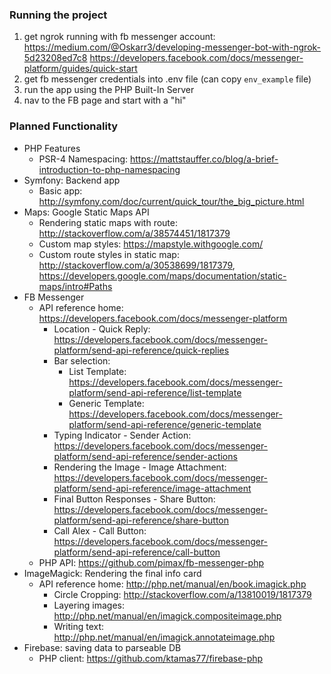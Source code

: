 ### Running the project

1. get ngrok running with fb messenger account: 
    https://medium.com/@Oskarr3/developing-messenger-bot-with-ngrok-5d23208ed7c8
    https://developers.facebook.com/docs/messenger-platform/guides/quick-start
2. get fb messenger credentials into .env file (can copy `env_example` file)
3. run the app using the PHP Built-In Server
4. nav to the FB page and start with a "hi"

### Planned Functionality

- PHP Features
  - PSR-4 Namespacing: https://mattstauffer.co/blog/a-brief-introduction-to-php-namespacing
- Symfony: Backend app
  - Basic app: http://symfony.com/doc/current/quick_tour/the_big_picture.html
- Maps: Google Static Maps API
  - Rendering static maps with route: http://stackoverflow.com/a/38574451/1817379
  - Custom map styles: https://mapstyle.withgoogle.com/
  - Custom route styles in static map: http://stackoverflow.com/a/30538699/1817379, https://developers.google.com/maps/documentation/static-maps/intro#Paths
- FB Messenger
  - API reference home: https://developers.facebook.com/docs/messenger-platform
    - Location - Quick Reply: https://developers.facebook.com/docs/messenger-platform/send-api-reference/quick-replies
    - Bar selection:
      - List Template: https://developers.facebook.com/docs/messenger-platform/send-api-reference/list-template
      - Generic Template: https://developers.facebook.com/docs/messenger-platform/send-api-reference/generic-template
    - Typing Indicator - Sender Action: https://developers.facebook.com/docs/messenger-platform/send-api-reference/sender-actions
    - Rendering the Image - Image Attachment: https://developers.facebook.com/docs/messenger-platform/send-api-reference/image-attachment
    - Final Button Responses - Share Button: https://developers.facebook.com/docs/messenger-platform/send-api-reference/share-button
    - Call Alex - Call Button: https://developers.facebook.com/docs/messenger-platform/send-api-reference/call-button
  - PHP API: https://github.com/pimax/fb-messenger-php
- ImageMagick: Rendering the final info card
  - API reference home: http://php.net/manual/en/book.imagick.php
    - Circle Cropping: http://stackoverflow.com/a/13810019/1817379
    - Layering images: http://php.net/manual/en/imagick.compositeimage.php
    - Writing text: http://php.net/manual/en/imagick.annotateimage.php
- Firebase: saving data to parseable DB
  - PHP client: https://github.com/ktamas77/firebase-php

